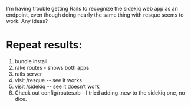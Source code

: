 I'm having trouble getting Rails to recognize the sidekiq web app as an
endpoint, even though doing nearly the same thing with resque seems to
work. Any ideas?

# Repeat results:

1. bundle install
2. rake routes - shows both apps
3. rails server
4. visit /resque -- see it works
5. visit /sidekiq -- see it doesn't work
6. Check out config/routes.rb - I tried adding .new to the sidekiq one,
   no dice.
